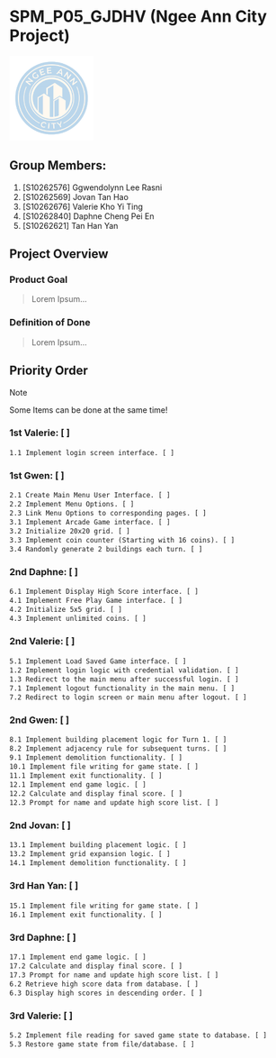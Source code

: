 # SPM_P05_GJDHV (Ngee Ann City Project)

<img src="assets/images/icon2.png" alt="drawing" width="150"/>

## Group Members:
1. [S10262576] Ggwendolynn Lee Rasni 
2. [S10262569] Jovan Tan Hao 
3. [S10262676] Valerie Kho Yi Ting 
4. [S10262840] Daphne Cheng Pei En  
5. [S10262621] Tan Han Yan 

## Project Overview
### Product Goal 
> Lorem Ipsum...

### Definition of Done 
> Lorem Ipsum...

## Priority Order
> [!NOTE]
> Some Items can be done at the same time!

### 1st Valerie: [ ]
    1.1 Implement login screen interface. [ ]

### 1st Gwen: [ ]
    2.1 Create Main Menu User Interface. [ ]
    2.2 Implement Menu Options. [ ]
    2.3 Link Menu Options to corresponding pages. [ ]
    3.1 Implement Arcade Game interface. [ ]
    3.2 Initialize 20x20 grid. [ ]
    3.3 Implement coin counter (Starting with 16 coins). [ ]
    3.4 Randomly generate 2 buildings each turn. [ ]

### 2nd Daphne: [ ]
    6.1 Implement Display High Score interface. [ ]
    4.1 Implement Free Play Game interface. [ ]
    4.2 Initialize 5x5 grid. [ ]
    4.3 Implement unlimited coins. [ ]

### 2nd Valerie: [ ]
    5.1 Implement Load Saved Game interface. [ ]
    1.2 Implement login logic with credential validation. [ ] 
    1.3 Redirect to the main menu after successful login. [ ]
    7.1 Implement logout functionality in the main menu. [ ]
    7.2 Redirect to login screen or main menu after logout. [ ]

### 2nd Gwen: [ ]
    8.1 Implement building placement logic for Turn 1. [ ]
    8.2 Implement adjacency rule for subsequent turns. [ ]
    9.1 Implement demolition functionality. [ ]
    10.1 Implement file writing for game state. [ ]
    11.1 Implement exit functionality. [ ]
    12.1 Implement end game logic. [ ]
    12.2 Calculate and display final score. [ ]
    12.3 Prompt for name and update high score list. [ ]

### 2nd Jovan: [ ]
    13.1 Implement building placement logic. [ ]
    13.2 Implement grid expansion logic. [ ]
    14.1 Implement demolition functionality. [ ]

### 3rd Han Yan: [ ]
    15.1 Implement file writing for game state. [ ]
    16.1 Implement exit functionality. [ ]

### 3rd Daphne: [ ]
    17.1 Implement end game logic. [ ]
    17.2 Calculate and display final score. [ ]
    17.3 Prompt for name and update high score list. [ ]
    6.2 Retrieve high score data from database. [ ]
    6.3 Display high scores in descending order. [ ]

### 3rd Valerie: [ ]
    5.2 Implement file reading for saved game state to database. [ ]
    5.3 Restore game state from file/database. [ ]
